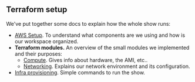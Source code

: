 ## Terraform setup

We've put together some docs to explain how the whole show runs:

* [AWS Setup][aws-setup]. To understand what components are we using and how is our workspace organized.
* __Terraform modules.__ An overview of the small modules we implemented and their purposes:
  * [Compute][compute].  Gives info about hardware, the AMI, etc..
  * [Networking][networking].  Explains our network environment and its configuration.
* [Infra provisioning][infra]. Simple commands to run the show.



[infra]: ../terraform/provisioning.md
[aws-setup]: ./terraform-bootstrap/aws-setup.md
[compute]: ../terraform/compute/README.md
[networking]: ../terraform/networking/README.md